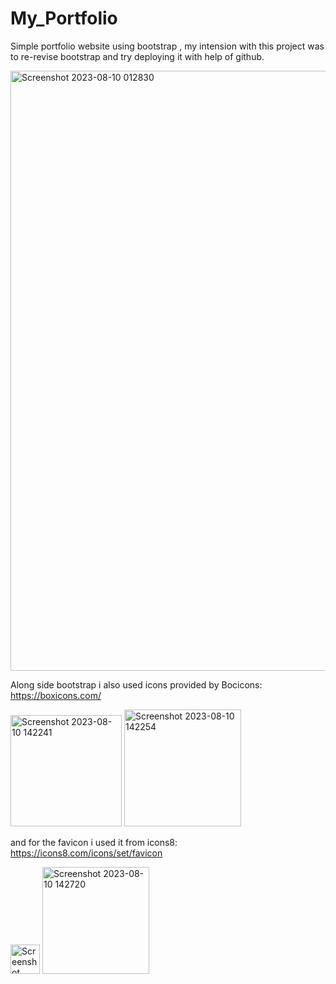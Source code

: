 # My_Portfolio
Simple portfolio website using bootstrap , my intension with this project was to re-revise bootstrap and try deploying it with help of github.  

<img width="960" alt="Screenshot 2023-08-10 012830" src="https://github.com/ShahrukhJ/My_Portfolio/assets/117424128/f1166b33-ce99-4618-8452-df9f400f7467">  

Along side bootstrap i also used icons provided by Bocicons: https://boxicons.com/  

<img width="178" alt="Screenshot 2023-08-10 142241" src="https://github.com/ShahrukhJ/My_Portfolio/assets/117424128/baa90792-61b7-425f-93d1-b6ef594401d5">  

<img width="187" alt="Screenshot 2023-08-10 142254" src="https://github.com/ShahrukhJ/My_Portfolio/assets/117424128/63acd835-b99e-46a1-81ab-e2abd649818f">  

and for the favicon i used it from icons8: https://icons8.com/icons/set/favicon  

<img width="47" alt="Screenshot 2023-08-10 142817" src="https://github.com/ShahrukhJ/My_Portfolio/assets/117424128/0e4a3a2e-82b5-43ac-93aa-1a9862198619">  

<img width="171" alt="Screenshot 2023-08-10 142720" src="https://github.com/ShahrukhJ/My_Portfolio/assets/117424128/b44b046d-58a7-4364-bbc7-e8335965ae04">
